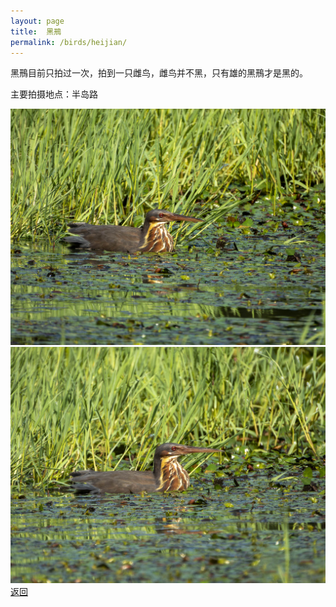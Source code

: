 ```yaml
---
layout: page
title: 	黑鳽
permalink: /birds/heijian/
---
```

黑鳽目前只拍过一次，拍到一只雌鸟，雌鸟并不黑，只有雄的黑鳽才是黑的。

主要拍摄地点：半岛路

![](../picture/黑鳽/DSCN2955-NRW_DxO_DeepPRIME.jpg)
![](../picture/黑鳽/DSCN2960-NRW_DxO_DeepPRIME.jpg)
[返回](../../)